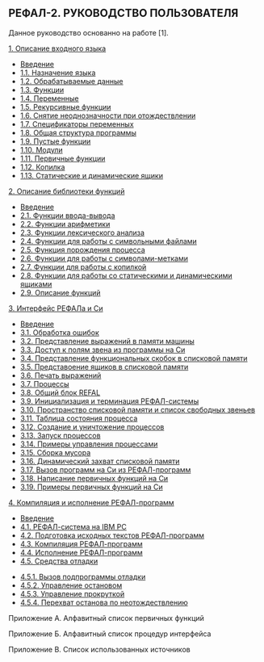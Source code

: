РЕФАЛ-2. РУКОВОДСТВО ПОЛЬЗОВАТЕЛЯ
-------------------------------------

Данное руководство основанно на работе [1].

[1. Описание входного языка](https://github.com/Aleksandr3Bocharov/RefalAB/blob/main/doc/R_1.md#1-%D0%BE%D0%BF%D0%B8%D1%81%D0%B0%D0%BD%D0%B8%D0%B5-%D0%B2%D1%85%D0%BE%D0%B4%D0%BD%D0%BE%D0%B3%D0%BE-%D1%8F%D0%B7%D1%8B%D0%BA%D0%B0)
- [Введение](https://github.com/Aleksandr3Bocharov/RefalAB/blob/main/doc/R_1.md#%D0%B2%D0%B2%D0%B5%D0%B4%D0%B5%D0%BD%D0%B8%D0%B5)
- [1.1. Назначение языка](https://github.com/Aleksandr3Bocharov/RefalAB/blob/main/doc/R_1.md#11-%D0%BD%D0%B0%D0%B7%D0%BD%D0%B0%D1%87%D0%B5%D0%BD%D0%B8%D0%B5-%D1%8F%D0%B7%D1%8B%D0%BA%D0%B0)
- [1.2. Обрабатываемые данные](https://github.com/Aleksandr3Bocharov/RefalAB/blob/main/doc/R_1.md#12-%D0%BE%D0%B1%D1%80%D0%B0%D0%B1%D0%B0%D1%82%D1%8B%D0%B2%D0%B0%D0%B5%D0%BC%D1%8B%D0%B5-%D0%B4%D0%B0%D0%BD%D0%BD%D1%8B%D0%B5)
- [1.3. Функции](https://github.com/Aleksandr3Bocharov/RefalAB/blob/main/doc/R_1.md#13-%D1%84%D1%83%D0%BD%D0%BA%D1%86%D0%B8%D0%B8)
- [1.4. Переменные](https://github.com/Aleksandr3Bocharov/RefalAB/blob/main/doc/R_1.md#14-%D0%BF%D0%B5%D1%80%D0%B5%D0%BC%D0%B5%D0%BD%D0%BD%D1%8B%D0%B5)
- [1.5. Рекурсивные функции](https://github.com/Aleksandr3Bocharov/RefalAB/blob/main/doc/R_1.md#15-%D1%80%D0%B5%D0%BA%D1%83%D1%80%D1%81%D0%B8%D0%B2%D0%BD%D1%8B%D0%B5-%D1%84%D1%83%D0%BD%D0%BA%D1%86%D0%B8%D0%B8)
- [1.6. Снятие неоднозначности при отождествлении](https://github.com/Aleksandr3Bocharov/RefalAB/blob/main/doc/R_1.md#16-%D1%81%D0%BD%D1%8F%D1%82%D0%B8%D0%B5-%D0%BD%D0%B5%D0%BE%D0%B4%D0%BD%D0%BE%D0%B7%D0%BD%D0%B0%D1%87%D0%BD%D0%BE%D1%81%D1%82%D0%B8-%D0%BF%D1%80%D0%B8-%D0%BE%D1%82%D0%BE%D0%B6%D0%B4%D0%B5%D1%81%D1%82%D0%B2%D0%BB%D0%B5%D0%BD%D0%B8%D0%B8)
- [1.7. Спецификаторы переменных](https://github.com/Aleksandr3Bocharov/RefalAB/blob/main/doc/R_1.md#17-%D1%81%D0%BF%D0%B5%D1%86%D0%B8%D1%84%D0%B8%D0%BA%D0%B0%D1%82%D0%BE%D1%80%D1%8B-%D0%BF%D0%B5%D1%80%D0%B5%D0%BC%D0%B5%D0%BD%D0%BD%D1%8B%D1%85)
- [1.8. Общая структура программы](https://github.com/Aleksandr3Bocharov/RefalAB/blob/main/doc/R_1.md#18-%D0%BE%D0%B1%D1%89%D0%B0%D1%8F-%D1%81%D1%82%D1%80%D1%83%D0%BA%D1%82%D1%83%D1%80%D0%B0-%D0%BF%D1%80%D0%BE%D0%B3%D1%80%D0%B0%D0%BC%D0%BC%D1%8B)
- [1.9. Пустые функции](https://github.com/Aleksandr3Bocharov/RefalAB/blob/main/doc/R_1.md#19-%D0%BF%D1%83%D1%81%D1%82%D1%8B%D0%B5-%D1%84%D1%83%D0%BD%D0%BA%D1%86%D0%B8%D0%B8)
- [1.10. Модули](https://github.com/Aleksandr3Bocharov/RefalAB/blob/main/doc/R_1.md#110-%D0%BC%D0%BE%D0%B4%D1%83%D0%BB%D0%B8)
- [1.11. Первичные функции](https://github.com/Aleksandr3Bocharov/RefalAB/blob/main/doc/R_1.md#111-%D0%BF%D0%B5%D1%80%D0%B2%D0%B8%D1%87%D0%BD%D1%8B%D0%B5-%D1%84%D1%83%D0%BD%D0%BA%D1%86%D0%B8%D0%B8)
- [1.12. Копилка](https://github.com/Aleksandr3Bocharov/RefalAB/blob/main/doc/R_1.md#112-%D0%BA%D0%BE%D0%BF%D0%B8%D0%BB%D0%BA%D0%B0)
- [1.13. Статические и динамические ящики](https://github.com/Aleksandr3Bocharov/RefalAB/blob/main/doc/R_1.md#113-%D1%81%D1%82%D0%B0%D1%82%D0%B8%D1%87%D0%B5%D1%81%D0%BA%D0%B8%D0%B5-%D0%B8-%D0%B4%D0%B8%D0%BD%D0%B0%D0%BC%D0%B8%D1%87%D0%B5%D1%81%D0%BA%D0%B8%D0%B5-%D1%8F%D1%89%D0%B8%D0%BA%D0%B8)

[2. Описание библиотеки функций](https://github.com/Aleksandr3Bocharov/RefalAB/blob/main/doc/R_2.md#2-%D0%BE%D0%BF%D0%B8%D1%81%D0%B0%D0%BD%D0%B8%D0%B5-%D0%B1%D0%B8%D0%B1%D0%BB%D0%B8%D0%BE%D1%82%D0%B5%D0%BA%D0%B8-%D1%84%D1%83%D0%BD%D0%BA%D1%86%D0%B8%D0%B9)
- [Введение](https://github.com/Aleksandr3Bocharov/RefalAB/blob/main/doc/R_2.md#%D0%B2%D0%B2%D0%B5%D0%B4%D0%B5%D0%BD%D0%B8%D0%B5)
- [2.1. Функции ввода-вывода](https://github.com/Aleksandr3Bocharov/RefalAB/blob/main/doc/R_2.md#21-%D1%84%D1%83%D0%BD%D0%BA%D1%86%D0%B8%D0%B8-%D0%B2%D0%B2%D0%BE%D0%B4%D0%B0-%D0%B2%D1%8B%D0%B2%D0%BE%D0%B4%D0%B0)
- [2.2. Функции арифметики](https://github.com/Aleksandr3Bocharov/RefalAB/blob/main/doc/R_2.md#22-%D1%84%D1%83%D0%BD%D0%BA%D1%86%D0%B8%D0%B8-%D0%B0%D1%80%D0%B8%D1%84%D0%BC%D0%B5%D1%82%D0%B8%D0%BA%D0%B8)
- [2.3. Функции лексического анализа](https://github.com/Aleksandr3Bocharov/RefalAB/blob/main/doc/R_2.md#23-%D1%84%D1%83%D0%BD%D0%BA%D1%86%D0%B8%D0%B8-%D0%BB%D0%B5%D0%BA%D1%81%D0%B8%D1%87%D0%B5%D1%81%D0%BA%D0%BE%D0%B3%D0%BE-%D0%B0%D0%BD%D0%B0%D0%BB%D0%B8%D0%B7%D0%B0)
- [2.4. Функции для работы с символьными файлами](https://github.com/Aleksandr3Bocharov/RefalAB/blob/main/doc/R_2.md#24-%D1%84%D1%83%D0%BD%D0%BA%D1%86%D0%B8%D0%B8-%D0%B4%D0%BB%D1%8F-%D1%80%D0%B0%D0%B1%D0%BE%D1%82%D1%8B-%D1%81-%D1%81%D0%B8%D0%BC%D0%B2%D0%BE%D0%BB%D1%8C%D0%BD%D1%8B%D0%BC%D0%B8-%D1%84%D0%B0%D0%B9%D0%BB%D0%B0%D0%BC%D0%B8)
- [2.5. Функция порождения процесса](https://github.com/Aleksandr3Bocharov/RefalAB/blob/main/doc/R_2.md#25-%D1%84%D1%83%D0%BD%D0%BA%D1%86%D0%B8%D1%8F-%D0%BF%D0%BE%D1%80%D0%BE%D0%B6%D0%B4%D0%B5%D0%BD%D0%B8%D1%8F-%D0%BF%D1%80%D0%BE%D1%86%D0%B5%D1%81%D1%81%D0%B0)
- [2.6. Функции для работы с символами-метками](https://github.com/Aleksandr3Bocharov/RefalAB/blob/main/doc/R_2.md#26-%D1%84%D1%83%D0%BD%D0%BA%D1%86%D0%B8%D0%B8-%D0%B4%D0%BB%D1%8F-%D1%80%D0%B0%D0%B1%D0%BE%D1%82%D1%8B-%D1%81-%D1%81%D0%B8%D0%BC%D0%B2%D0%BE%D0%BB%D0%B0%D0%BC%D0%B8-%D0%BC%D0%B5%D1%82%D0%BA%D0%B0%D0%BC%D0%B8)
- [2.7. Функции для работы с копилкой](https://github.com/Aleksandr3Bocharov/RefalAB/blob/main/doc/R_2.md#27-%D1%84%D1%83%D0%BD%D0%BA%D1%86%D0%B8%D0%B8-%D0%B4%D0%BB%D1%8F-%D1%80%D0%B0%D0%B1%D0%BE%D1%82%D1%8B-%D1%81-%D0%BA%D0%BE%D0%BF%D0%B8%D0%BB%D0%BA%D0%BE%D0%B9)
- [2.8. Функции для работы со статическими и динамическими ящиками](https://github.com/Aleksandr3Bocharov/RefalAB/blob/main/doc/R_2.md#28-%D1%84%D1%83%D0%BD%D0%BA%D1%86%D0%B8%D0%B8-%D0%B4%D0%BB%D1%8F-%D1%80%D0%B0%D0%B1%D0%BE%D1%82%D1%8B-%D1%81%D0%BE-%D1%81%D1%82%D0%B0%D1%82%D0%B8%D1%87%D0%B5%D1%81%D0%BA%D0%B8%D0%BC%D0%B8-%D0%B8-%D0%B4%D0%B8%D0%BD%D0%B0%D0%BC%D0%B8%D1%87%D0%B5%D1%81%D0%BA%D0%B8%D0%BC%D0%B8-%D1%8F%D1%89%D0%B8%D0%BA%D0%B0%D0%BC%D0%B8)
- [2.9. Описание функций](https://github.com/Aleksandr3Bocharov/RefalAB/blob/main/doc/R_2.md#29-%D0%BE%D0%BF%D0%B8%D1%81%D0%B0%D0%BD%D0%B8%D0%B5-%D1%84%D1%83%D0%BD%D0%BA%D1%86%D0%B8%D0%B9)

[3. Интерфейс РЕФАЛа и Си](https://github.com/Aleksandr3Bocharov/RefalAB/blob/main/doc/R_3.md#3-%D0%B8%D0%BD%D1%82%D0%B5%D1%80%D1%84%D0%B5%D0%B9%D1%81-%D1%80%D0%B5%D1%84%D0%B0%D0%BB%D0%B0-%D0%B8-%D1%81%D0%B8)
- [Введение](https://github.com/Aleksandr3Bocharov/RefalAB/blob/main/doc/R_3.md#%D0%B2%D0%B2%D0%B5%D0%B4%D0%B5%D0%BD%D0%B8%D0%B5)
- [3.1. Обработка ошибок](https://github.com/Aleksandr3Bocharov/RefalAB/blob/main/doc/R_3.md#31-%D0%BE%D0%B1%D1%80%D0%B0%D0%B1%D0%BE%D1%82%D0%BA%D0%B0-%D0%BE%D1%88%D0%B8%D0%B1%D0%BE%D0%BA)
- [3.2. Представление выражений в памяти машины](https://github.com/Aleksandr3Bocharov/RefalAB/blob/main/doc/R_3.md#32-%D0%BF%D1%80%D0%B5%D0%B4%D1%81%D1%82%D0%B0%D0%B2%D0%BB%D0%B5%D0%BD%D0%B8%D0%B5-%D0%B2%D1%8B%D1%80%D0%B0%D0%B6%D0%B5%D0%BD%D0%B8%D0%B9-%D0%B2-%D0%BF%D0%B0%D0%BC%D1%8F%D1%82%D0%B8-%D0%BC%D0%B0%D1%88%D0%B8%D0%BD%D1%8B)
- [3.3. Доступ к полям звена из программы на Си](https://github.com/Aleksandr3Bocharov/RefalAB/blob/main/doc/R_3.md#33-%D0%B4%D0%BE%D1%81%D1%82%D1%83%D0%BF-%D0%BA-%D0%BF%D0%BE%D0%BB%D1%8F%D0%BC-%D0%B7%D0%B2%D0%B5%D0%BD%D0%B0-%D0%B8%D0%B7-%D0%BF%D1%80%D0%BE%D0%B3%D1%80%D0%B0%D0%BC%D0%BC%D1%8B-%D0%BD%D0%B0-%D1%81%D0%B8)
- [3.4. Представление функциональных скобок в списковой памяти](https://github.com/Aleksandr3Bocharov/RefalAB/blob/main/doc/R_3.md#34-%D0%BF%D1%80%D0%B5%D0%B4%D1%81%D1%82%D0%B0%D0%B2%D0%BB%D0%B5%D0%BD%D0%B8%D0%B5-%D1%84%D1%83%D0%BD%D0%BA%D1%86%D0%B8%D0%BE%D0%BD%D0%B0%D0%BB%D1%8C%D0%BD%D1%8B%D1%85-%D1%81%D0%BA%D0%BE%D0%B1%D0%BE%D0%BA-%D0%B2-%D1%81%D0%BF%D0%B8%D1%81%D0%BA%D0%BE%D0%B2%D0%BE%D0%B9-%D0%BF%D0%B0%D0%BC%D1%8F%D1%82%D0%B8)
- [3.5. Представоение ящиков в списковой памяти](https://github.com/Aleksandr3Bocharov/RefalAB/blob/main/doc/R_3.md#35-%D0%BF%D1%80%D0%B5%D0%B4%D1%81%D1%82%D0%B0%D0%B2%D0%BB%D0%B5%D0%BD%D0%B8%D0%B5-%D1%8F%D1%89%D0%B8%D0%BA%D0%BE%D0%B2-%D0%B2-%D1%81%D0%BF%D0%B8%D1%81%D0%BA%D0%BE%D0%B2%D0%BE%D0%B9-%D0%BF%D0%B0%D0%BC%D1%8F%D1%82%D0%B8)
- [3.6. Печать выражений](https://github.com/Aleksandr3Bocharov/RefalAB/blob/main/doc/R_3.md#36-%D0%BF%D0%B5%D1%87%D0%B0%D1%82%D1%8C-%D0%B2%D1%8B%D1%80%D0%B0%D0%B6%D0%B5%D0%BD%D0%B8%D0%B9)
- [3.7. Процессы](https://github.com/Aleksandr3Bocharov/RefalAB/blob/main/doc/R_3.md#37-%D0%BF%D1%80%D0%BE%D1%86%D0%B5%D1%81%D1%81%D1%8B)
- [3.8. Общий блок REFAL](https://github.com/Aleksandr3Bocharov/RefalAB/blob/main/doc/R_3.md#38-%D0%BE%D0%B1%D1%89%D0%B8%D0%B9-%D0%B1%D0%BB%D0%BE%D0%BA-refal)
- [3.9. Инициализация и терминация РЕФАЛ-системы](https://github.com/Aleksandr3Bocharov/RefalAB/blob/main/doc/R_3.md#39-%D0%B8%D0%BD%D0%B8%D1%86%D0%B8%D0%B0%D0%BB%D0%B8%D0%B7%D0%B0%D1%86%D0%B8%D1%8F-%D0%B8-%D1%82%D0%B5%D1%80%D0%BC%D0%B8%D0%BD%D0%B0%D1%86%D0%B8%D1%8F-%D1%80%D0%B5%D1%84%D0%B0%D0%BB-%D1%81%D0%B8%D1%81%D1%82%D0%B5%D0%BC%D1%8B)
- [3.10. Пространство списковой памяти и список свободных звеньев](https://github.com/Aleksandr3Bocharov/RefalAB/blob/main/doc/R_3.md#310-%D0%BF%D1%80%D0%BE%D1%81%D1%82%D1%80%D0%B0%D0%BD%D1%81%D1%82%D0%B2%D0%BE-%D1%81%D0%BF%D0%B8%D1%81%D0%BA%D0%BE%D0%B2%D0%BE%D0%B9-%D0%BF%D0%B0%D0%BC%D1%8F%D1%82%D0%B8-%D0%B8-%D1%81%D0%BF%D0%B8%D1%81%D0%BE%D0%BA-%D1%81%D0%B2%D0%BE%D0%B1%D0%BE%D0%B4%D0%BD%D1%8B%D1%85-%D0%B7%D0%B2%D0%B5%D0%BD%D1%8C%D0%B5%D0%B2)
- [3.11. Таблица состояния процесса](https://github.com/Aleksandr3Bocharov/RefalAB/blob/main/doc/R_3.md#311-%D1%82%D0%B0%D0%B1%D0%BB%D0%B8%D1%86%D0%B0-%D1%81%D0%BE%D1%81%D1%82%D0%BE%D1%8F%D0%BD%D0%B8%D1%8F-%D0%BF%D1%80%D0%BE%D1%86%D0%B5%D1%81%D1%81%D0%B0)
- [3.12. Создание и уничтожение процессов](https://github.com/Aleksandr3Bocharov/RefalAB/blob/main/doc/R_3.md#312-%D1%81%D0%BE%D0%B7%D0%B4%D0%B0%D0%BD%D0%B8%D0%B5-%D0%B8-%D1%83%D0%BD%D0%B8%D1%87%D1%82%D0%BE%D0%B6%D0%B5%D0%BD%D0%B8%D0%B5-%D0%BF%D1%80%D0%BE%D1%86%D0%B5%D1%81%D1%81%D0%BE%D0%B2)
- [3.13. Запуск процессов](https://github.com/Aleksandr3Bocharov/RefalAB/blob/main/doc/R_3.md#313-%D0%B7%D0%B0%D0%BF%D1%83%D1%81%D0%BA-%D0%BF%D1%80%D0%BE%D1%86%D0%B5%D1%81%D1%81%D0%BE%D0%B2)
- [3.14. Примеры управления процессами](https://github.com/Aleksandr3Bocharov/RefalAB/blob/main/doc/R_3.md#314-%D0%BF%D1%80%D0%B8%D0%BC%D0%B5%D1%80%D1%8B-%D1%83%D0%BF%D1%80%D0%B0%D0%B2%D0%BB%D0%B5%D0%BD%D0%B8%D1%8F-%D0%BF%D1%80%D0%BE%D1%86%D0%B5%D1%81%D1%81%D0%B0%D0%BC%D0%B8)
- [3.15. Сборка мусора](https://github.com/Aleksandr3Bocharov/RefalAB/blob/main/doc/R_3.md#315-%D1%81%D0%B1%D0%BE%D1%80%D0%BA%D0%B0-%D0%BC%D1%83%D1%81%D0%BE%D1%80%D0%B0)
- [3.16. Динамический захват списковой памяти](https://github.com/Aleksandr3Bocharov/RefalAB/blob/main/doc/R_3.md#316-%D0%B4%D0%B8%D0%BD%D0%B0%D0%BC%D0%B8%D1%87%D0%B5%D1%81%D0%BA%D0%B8%D0%B9-%D0%B7%D0%B0%D1%85%D0%B2%D0%B0%D1%82-%D1%81%D0%BF%D0%B8%D1%81%D0%BA%D0%BE%D0%B2%D0%BE%D0%B9-%D0%BF%D0%B0%D0%BC%D1%8F%D1%82%D0%B8)
- [3.17. Вызов программ на Си из РЕФАЛ-программ](https://github.com/Aleksandr3Bocharov/RefalAB/blob/main/doc/R_3.md#317-%D0%B2%D1%8B%D0%B7%D0%BE%D0%B2-%D0%BF%D1%80%D0%BE%D0%B3%D1%80%D0%B0%D0%BC%D0%BC%D1%8B-%D0%BD%D0%B0-%D1%81%D0%B8-%D0%B8%D0%B7%D1%80%D0%B5%D1%84%D0%B0%D0%BB-%D0%BF%D1%80%D0%BE%D0%B3%D1%80%D0%B0%D0%BC%D0%BC%D1%8B)
- [3.18. Написание первичных функций на Си](https://github.com/Aleksandr3Bocharov/RefalAB/blob/main/doc/R_3.md#318-%D0%BD%D0%B0%D0%BF%D0%B8%D1%81%D0%B0%D0%BD%D0%B8%D0%B5-%D0%BF%D0%B5%D1%80%D0%B2%D0%B8%D1%87%D0%BD%D1%8B%D1%85-%D1%84%D1%83%D0%BD%D0%BA%D1%86%D0%B8%D0%B9-%D0%BD%D0%B0-%D1%81%D0%B8)
- [3.19. Примеры первичных функций на Си](https://github.com/Aleksandr3Bocharov/RefalAB/blob/main/doc/R_3.md#319-%D0%BF%D1%80%D0%B8%D0%BC%D0%B5%D1%80%D1%8B-%D0%BF%D0%B5%D1%80%D0%B2%D0%B8%D1%87%D0%BD%D1%8B%D1%85-%D1%84%D1%83%D0%BD%D0%BA%D1%86%D0%B8%D0%B9-%D0%BD%D0%B0-%D1%81%D0%B8)

[4. Компиляция и исполнение РЕФАЛ-программ](https://github.com/Aleksandr3Bocharov/RefalAB/blob/main/doc/R_4.md#4-%D0%BA%D0%BE%D0%BC%D0%BF%D0%B8%D0%BB%D1%8F%D1%86%D0%B8%D1%8F-%D0%B8-%D0%B8%D1%81%D0%BF%D0%BE%D0%BB%D0%BD%D0%B5%D0%BD%D0%B8%D0%B5-%D1%80%D0%B5%D1%84%D0%B0%D0%BB-%D0%BF%D1%80%D0%BE%D0%B3%D1%80%D0%B0%D0%BC%D0%BC)
- [Введение](https://github.com/Aleksandr3Bocharov/RefalAB/blob/main/doc/R_4.md#%D0%B2%D0%B2%D0%B5%D0%B4%D0%B5%D0%BD%D0%B8%D0%B5)
- [4.1. РЕФАЛ-система на IBM PC](https://github.com/Aleksandr3Bocharov/RefalAB/blob/main/doc/R_4.md#41-%D1%80%D0%B5%D1%84%D0%B0%D0%BB-%D1%81%D0%B8%D1%81%D1%82%D0%B5%D0%BC%D0%B0-%D0%BD%D0%B0-ibm-pc)
- [4.2. Подготовка исходных текстов РЕФАЛ-программ]([https://github.com/Aleksandr3Bocharov/RefalAB/blob/main/doc/R_4.md#41-%D1%80%D0%B5%D1%84%D0%B0%D0%BB-%D1%81%D0%B8%D1%81%D1%82%D0%B5%D0%BC%D0%B0-%D0%BD%D0%B0-ibm-pc](https://github.com/Aleksandr3Bocharov/RefalAB/blob/main/doc/R_4.md#42-%D0%BF%D0%BE%D0%B4%D0%B3%D0%BE%D1%82%D0%BE%D0%B2%D0%BA%D0%B0-%D0%B8%D1%81%D1%85%D0%BE%D0%B4%D0%BD%D1%8B%D1%85-%D1%82%D0%B5%D0%BA%D1%81%D1%82%D0%BE%D0%B2%D1%80%D0%B5%D1%84%D0%B0%D0%BB-%D0%BF%D1%80%D0%BE%D0%B3%D1%80%D0%B0%D0%BC%D0%BC))
- [4.3. Компиляция РЕФАЛ-программ](https://github.com/Aleksandr3Bocharov/RefalAB/blob/main/doc/R_4.md#43-%D0%BA%D0%BE%D0%BC%D0%BF%D0%B8%D0%BB%D1%8F%D1%86%D0%B8%D1%8F-%D1%80%D0%B5%D1%84%D0%B0%D0%BB-%D0%BF%D1%80%D0%BE%D0%B3%D1%80%D0%B0%D0%BC%D0%BC)
- [4.4. Исполнение РЕФАЛ-программ](https://github.com/Aleksandr3Bocharov/RefalAB/blob/main/doc/R_4.md#44-%D0%B8%D1%81%D0%BF%D0%BE%D0%BB%D0%BD%D0%B5%D0%BD%D0%B8%D0%B5-%D1%80%D0%B5%D1%84%D0%B0%D0%BB-%D0%BF%D1%80%D0%BE%D0%B3%D1%80%D0%B0%D0%BC%D0%BC)
- [4.5. Средства отладки](https://github.com/Aleksandr3Bocharov/RefalAB/blob/main/doc/R_4.md#45-%D1%81%D1%80%D0%B5%D0%B4%D1%81%D1%82%D0%B2%D0%B0-%D0%BE%D1%82%D0%BB%D0%B0%D0%B4%D0%BA%D0%B8)
+ [4.5.1. Вызов подпрограммы отладки](https://github.com/Aleksandr3Bocharov/RefalAB/blob/main/doc/R_4.md#451-%D0%B2%D1%8B%D0%B7%D0%BE%D0%B2-%D0%BF%D0%BE%D0%B4%D0%BF%D1%80%D0%BE%D0%B3%D1%80%D0%B0%D0%BC%D0%BC%D1%8B-%D0%BE%D1%82%D0%BB%D0%B0%D0%B4%D0%BA%D0%B8)
+ [4.5.2. Управление остановом](https://github.com/Aleksandr3Bocharov/RefalAB/blob/main/doc/R_4.md#452-%D1%83%D0%BF%D1%80%D0%B0%D0%B2%D0%BB%D0%B5%D0%BD%D0%B8%D0%B5-%D0%BE%D1%81%D1%82%D0%B0%D0%BD%D0%BE%D0%B2%D0%BE%D0%BC)
+ [4.5.3. Управление прокруткой](https://github.com/Aleksandr3Bocharov/RefalAB/blob/main/doc/R_4.md#453-%D1%83%D0%BF%D1%80%D0%B0%D0%B2%D0%BB%D0%B5%D0%BD%D0%B8%D0%B5-%D0%BF%D1%80%D0%BE%D0%BA%D1%80%D1%83%D1%82%D0%BA%D0%BE%D0%B9)
+ [4.5.4. Перехват останова по неотождествлению](https://github.com/Aleksandr3Bocharov/RefalAB/blob/main/doc/R_4.md#454-%D0%BF%D0%B5%D1%80%D0%B5%D1%85%D0%B2%D0%B0%D1%82-%D0%BE%D1%81%D1%82%D0%B0%D0%BD%D0%BE%D0%B2%D0%B0-%D0%BF%D0%BE-%D0%BD%D0%B5%D0%BE%D1%82%D0%BE%D0%B6%D0%B4%D0%B5%D1%81%D1%82%D0%B2%D0%BB%D0%B5%D0%BD%D0%B8%D1%8E)

Приложение А. Алфавитный список первичных функций

Приложение Б. Алфавитный список процедур интерфейса

Приложение В. Список использованных источников

